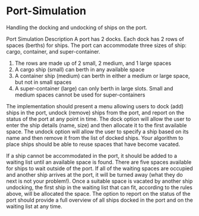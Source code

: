 # Port-Simulation
Handling the docking and undocking of ships on the port.

Port Simulation Description
A port has 2 docks. Each dock has 2 rows of spaces (berths) for ships. The port can
accommodate three sizes of ship: cargo, container, and super-container.
1. The rows are made up of 2 small, 2 medium, and 1 large spaces
2. A cargo ship (small) can berth in any available space
3. A container ship (medium) can berth in either a medium or large space, but not in small spaces
4. A super-container (large) can only berth in large slots. Small and medium spaces cannot be
used for super-containers

The implementation should present a menu allowing users to dock (add) ships in the port,
undock (remove) ships from the port, and report on the status of the port at any point in time.
The dock option will allow the user to enter the ship details (name, size) and then allocate it to
the first available space. The undock option will allow the user to specify a ship based on its
name and then remove it from the list of docked ships. Your algorithm to place ships should be
able to reuse spaces that have become vacated.

If a ship cannot be accommodated in the port, it should be added to a waiting list until an
available space is found. There are five spaces available for ships to wait outside of the port. If
all of the waiting spaces are occupied and another ship arrives at the port, it will be turned away
(what they do next is not your problem!). Once a suitable space is vacated by another ship
undocking, the first ship in the waiting list that can fit, according to the rules above, will be
allocated the space. The option to report on the status of the port should provide a full overview
of all ships docked in the port and on the waiting list at any time.
